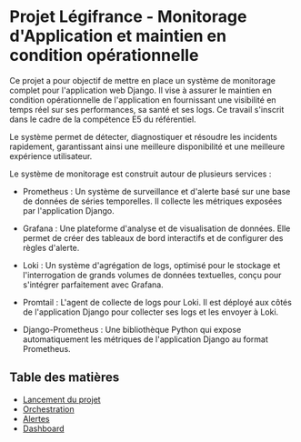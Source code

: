 # Projet Légifrance - Monitorage d'Application et maintien en condition opérationnelle

Ce projet a pour objectif de mettre en place un système de monitorage complet pour l'application web Django. Il vise à assurer le maintien en condition opérationnelle de l'application en fournissant une visibilité en temps réel sur ses performances, sa santé et ses logs. Ce travail s'inscrit dans le cadre de la compétence E5 du référentiel.

Le système permet de détecter, diagnostiquer et résoudre les incidents rapidement, garantissant ainsi une meilleure disponibilité et une meilleure expérience utilisateur.

Le système de monitorage est construit autour de plusieurs services :

- Prometheus : Un système de surveillance et d'alerte basé sur une base de données de séries temporelles. Il collecte les métriques exposées par l'application Django.

- Grafana : Une plateforme d'analyse et de visualisation de données. Elle permet de créer des tableaux de bord interactifs et de configurer des règles d'alerte.

- Loki : Un système d'agrégation de logs, optimisé pour le stockage et l'interrogation de grands volumes de données textuelles, conçu pour s'intégrer parfaitement avec Grafana.

- Promtail : L'agent de collecte de logs pour Loki. Il est déployé aux côtés de l'application Django pour collecter ses logs et les envoyer à Loki.

- Django-Prometheus : Une bibliothèque Python qui expose automatiquement les métriques de l'application Django au format Prometheus.


## Table des matières

- [Lancement du projet](docs/setup.md)
- [Orchestration](docs/orchestration.md)
- [Alertes](docs/alertes.md)
- [Dashboard](docs/dashboard.md)




